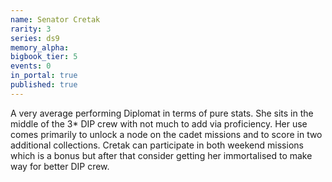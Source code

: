 ```yaml
---
name: Senator Cretak
rarity: 3
series: ds9
memory_alpha:
bigbook_tier: 5
events: 0
in_portal: true
published: true
---
```


A very average performing Diplomat in terms of pure stats. She sits in the middle of the 3* DIP crew with not much to add via proficiency. Her use comes primarily to unlock a node on the cadet missions and to score in two additional collections. Cretak can participate in both weekend missions which is a bonus but after that consider getting her immortalised to make way for better DIP crew.

